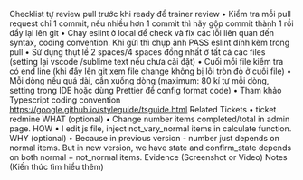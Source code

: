 Checklist tự review pull trước khi ready để trainer review
• Kiểm tra mỗi pull request chỉ 1 commit, nếu nhiều hơn 1 commit thì hãy gộp commit thành 1 rồi đẩy lại lên git
• Chạy eslint ở local để check và fix các lỗi liên quan đến syntax, coding convention. Khi gửi thì chụp ảnh PASS eslint đính kèm trong pull
• Sử dụng thụt lề 2 spaces/4 spaces đồng nhất ở tất cả các files (setting lại vscode /sublime text nếu chưa cài đặt)
• Cuối mỗi file kiểm tra có end line (khi đẩy lên git xem file change không bị lỗi tròn đỏ ở cuối file)
• Mỗi dòng nếu quá dài, cần xuống dòng (maximum: 80 kí tự mỗi dòng, setting trong IDE hoặc dùng Prettier để config format code)
• Tham khảo Typescript coding convention https://google.github.io/styleguide/tsguide.html
Related Tickets
• ticket redmine
WHAT (optional)
• Change number items completed/total in admin page.
HOW
• I edit js file, inject not_vary_normal items in calculate function.
WHY (optional)
• Because in previous version - number just depends on normal items. But in new version, we have state and confirm_state depends on both normal + not_normal items.
Evidence (Screenshot or Video)
Notes (Kiến thức tìm hiểu thêm)